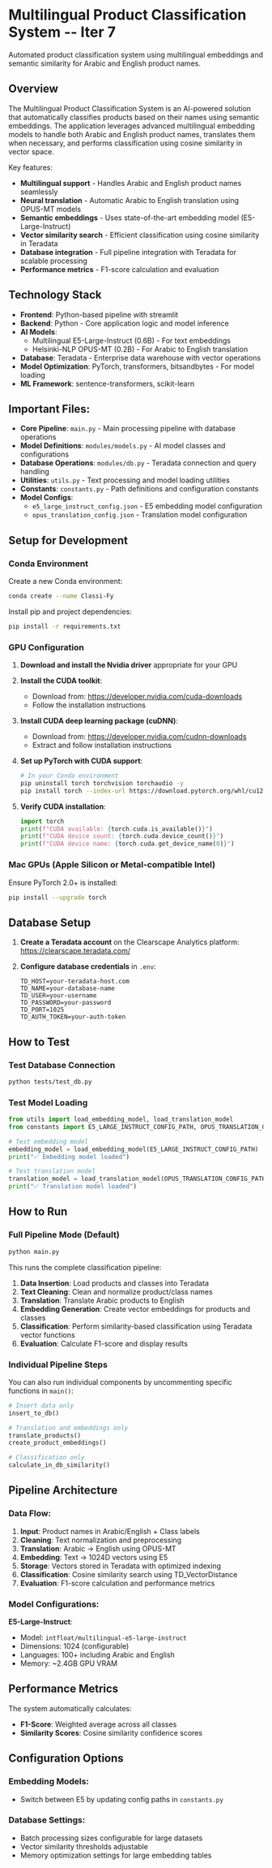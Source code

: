 # Multilingual Product Classification System -- Iter 7
Automated product classification system using multilingual embeddings and semantic similarity for Arabic and English product names.

## Overview
The Multilingual Product Classification System is an AI-powered solution that automatically classifies products based on their names using semantic embeddings. The application leverages advanced multilingual embedding models to handle both Arabic and English product names, translates them when necessary, and performs classification using cosine similarity in vector space.

Key features:
- **Multilingual support** - Handles Arabic and English product names seamlessly
- **Neural translation** - Automatic Arabic to English translation using OPUS-MT models
- **Semantic embeddings** - Uses state-of-the-art embedding model (E5-Large-Instruct)
- **Vector similarity search** - Efficient classification using cosine similarity in Teradata
- **Database integration** - Full pipeline integration with Teradata for scalable processing
- **Performance metrics** - F1-score calculation and evaluation

## Technology Stack
- **Frontend**: Python-based pipeline with streamlit
- **Backend**: Python - Core application logic and model inference
- **AI Models**: 
  - Multilingual E5-Large-Instruct (0.6B) - For text embeddings
  - Helsinki-NLP OPUS-MT (0.2B) - For Arabic to English translation
- **Database**: Teradata - Enterprise data warehouse with vector operations
- **Model Optimization**: PyTorch, transformers, bitsandbytes - For model loading
- **ML Framework**: sentence-transformers, scikit-learn
  
## Important Files:
- **Core Pipeline**: `main.py` - Main processing pipeline with database operations
- **Model Definitions**: `modules/models.py` - AI model classes and configurations
- **Database Operations**: `modules/db.py` - Teradata connection and query handling
- **Utilities**: `utils.py` - Text processing and model loading utilities
- **Constants**: `constants.py` - Path definitions and configuration constants
- **Model Configs**: 
  - `e5_large_instruct_config.json` - E5 embedding model configuration
  - `opus_translation_config.json` - Translation model configuration

## Setup for Development

### Conda Environment
Create a new Conda environment:
```bash
conda create --name Classi-Fy
```

Install pip and project dependencies:
```bash
pip install -r requirements.txt
```

### GPU Configuration
1. **Download and install the Nvidia driver** appropriate for your GPU

2. **Install the CUDA toolkit**:
   - Download from: https://developer.nvidia.com/cuda-downloads
   - Follow the installation instructions

3. **Install CUDA deep learning package (cuDNN)**:
   - Download from: https://developer.nvidia.com/cudnn-downloads
   - Extract and follow installation instructions

4. **Set up PyTorch with CUDA support**:
   ```bash
   # In your Conda environment
   pip uninstall torch torchvision torchaudio -y
   pip install torch --index-url https://download.pytorch.org/whl/cu126
   ```

5. **Verify CUDA installation**:
   ```python
   import torch
   print(f"CUDA available: {torch.cuda.is_available()}")
   print(f"CUDA device count: {torch.cuda.device_count()}")
   print(f"CUDA device name: {torch.cuda.get_device_name(0)}")
   ```

### Mac GPUs (Apple Silicon or Metal-compatible Intel)
Ensure PyTorch 2.0+ is installed:
```bash
pip install --upgrade torch
```

## Database Setup

1. **Create a Teradata account** on the Clearscape Analytics platform: https://clearscape.teradata.com/

2. **Configure database credentials** in `.env`:
   ```env
   TD_HOST=your-teradata-host.com
   TD_NAME=your-database-name
   TD_USER=your-username
   TD_PASSWORD=your-password
   TD_PORT=1025
   TD_AUTH_TOKEN=your-auth-token
   ```

## How to Test

### Test Database Connection
```bash
python tests/test_db.py
```

### Test Model Loading
```python
from utils import load_embedding_model, load_translation_model
from constants import E5_LARGE_INSTRUCT_CONFIG_PATH, OPUS_TRANSLATION_CONFIG_PATH

# Test embedding model
embedding_model = load_embedding_model(E5_LARGE_INSTRUCT_CONFIG_PATH)
print("✅ Embedding model loaded")

# Test translation model  
translation_model = load_translation_model(OPUS_TRANSLATION_CONFIG_PATH)
print("✅ Translation model loaded")
```

## How to Run

### Full Pipeline Mode (Default)
```python
python main.py
```

This runs the complete classification pipeline:
1. **Data Insertion**: Load products and classes into Teradata
2. **Text Cleaning**: Clean and normalize product/class names
3. **Translation**: Translate Arabic products to English
4. **Embedding Generation**: Create vector embeddings for products and classes
5. **Classification**: Perform similarity-based classification using Teradata vector functions
6. **Evaluation**: Calculate F1-score and display results

### Individual Pipeline Steps

You can also run individual components by uncommenting specific functions in `main()`:

```python
# Insert data only
insert_to_db()

# Translation and embeddings only  
translate_products()
create_product_embeddings()

# Classification only
calculate_in_db_similarity()
```

## Pipeline Architecture

### Data Flow:
1. **Input**: Product names in Arabic/English + Class labels
2. **Cleaning**: Text normalization and preprocessing
3. **Translation**: Arabic → English using OPUS-MT
4. **Embedding**: Text → 1024D vectors using E5
5. **Storage**: Vectors stored in Teradata with optimized indexing
6. **Classification**: Cosine similarity search using TD_VectorDistance
7. **Evaluation**: F1-score calculation and performance metrics

### Model Configurations:

**E5-Large-Instruct**:
- Model: `intfloat/multilingual-e5-large-instruct`
- Dimensions: 1024 (configurable)
- Languages: 100+ including Arabic and English
- Memory: ~2.4GB GPU VRAM


## Performance Metrics

The system automatically calculates:
- **F1-Score**: Weighted average across all classes
- **Similarity Scores**: Cosine similarity confidence scores

## Configuration Options

### Embedding Models:
- Switch between E5 by updating config paths in `constants.py`

### Database Settings:
- Batch processing sizes configurable for large datasets
- Vector similarity thresholds adjustable
- Memory optimization settings for large embedding tables
